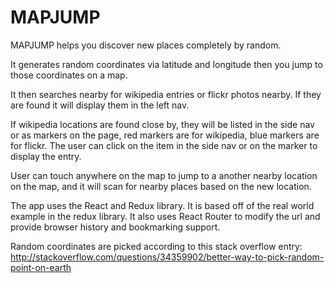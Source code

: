 # MAPJUMP

MAPJUMP helps you discover new places completely by random.

It generates random coordinates via latitude and longitude then you jump to those coordinates on a map.

It then searches nearby for wikipedia entries or flickr photos nearby. If they are found it will display them in the left nav.

If wikipedia locations are found close by, they will be listed in the side nav or as markers on the page, red markers are for wikipedia, blue markers are for flickr. The user can click on the item in the side nav or on the marker to display the entry.

User can touch anywhere on the map to jump to a another nearby location on the map, and it will scan for nearby places based on the new location.

The app uses the React and Redux library. It is based off of the real world example in the redux library. It also uses React Router to modify the url and provide browser history and bookmarking support.

Random coordinates are picked according to this stack overflow entry: http://stackoverflow.com/questions/34359902/better-way-to-pick-random-point-on-earth
